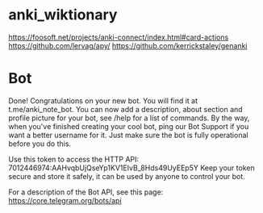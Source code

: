 # anki_wiktionary
https://foosoft.net/projects/anki-connect/index.html#card-actions
https://github.com/lervag/apy/
https://github.com/kerrickstaley/genanki



# Bot
Done! Congratulations on your new bot. You will find it at t.me/anki_note_bot. You can now add a description, about section and profile picture for your bot, see /help for a list of commands. By the way, when you've finished creating your cool bot, ping our Bot Support if you want a better username for it. Just make sure the bot is fully operational before you do this.

Use this token to access the HTTP API:
7012446974:AAHvqbUjQseYp1KV1EIvB_8Hds49UyEEp5Y
Keep your token secure and store it safely, it can be used by anyone to control your bot.

For a description of the Bot API, see this page: https://core.telegram.org/bots/api